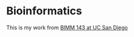 # Bioinformatics

This is my work from [BIMM 143 at UC San Diego](https://bioboot.github.io/bimm143_F19/)


